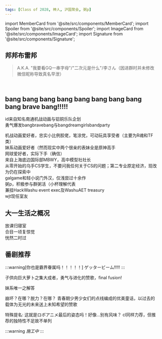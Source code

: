 ```yaml
---
tags: [Class of 2028, 神人, 沪国聚会, 粥p]
---
```


import MemberCard from '@site/src/components/MemberCard';
import Spoiler from '@site/src/components/Spoiler';
import ImageCard from '@site/src/components/ImageCard';
import Signature from '@site/src/components/Signature';

## 邦邦布雷邦

> A.K.A. "我要看GQ一串字母"/"二次元是什么"/李さん（因进群时并未修改微信昵称导致真名早泄）

<MemberCard
  name="邦邦布雷邦"
  subtitle="词条主角"
  avatar="https://lain.bgm.tv/pic/user/c/000/96/54/965451.jpg"
  link="https://bangumi.tv/user/965451"
/>

<br />

## bang bang bang bang bang bang bang bang bang brave bang!!!!!

id来自知名<Spoiler>南通</Spoiler>机战动画与<Spoiler>铝铜</Spoiler>乐队企划\
勇气爆发bangbravebang与bangdreamgirlsbandparty

机战动画爱好者，忠实小比例胶佬，笔涂党，可动玩具享受者（主要为R魂和TF类）\
妹系动画爱好者<Spoiler>（然而现实中两个很亲的表妹全是原神高手</Spoiler>\
网球爱好者，实际下手（确信）\
来自上海底边国际部MBWY，高中模型社社长\
从零开始的乌手CS学生，不要问我任何关于CS的问题；第二专业原定经济，现改为仍在探索中\
galgame和轻小说门外汉，仅浅尝过十余作\
粥p，积极参与群粥活<Spoiler>（小杯理解代表</Spoiler>\
兼挂HackWashu event exec及WashuAET treasury\
wjt现任室友

## 大一生活之概况
放课归寝室\
合目一顷复惊觉\
恍然二时过

## 番剧推荐
:::warning[你也是霸界眷属吗！！！！！]
ゲッタービーム!!!!!
:::

子供向巨大萝卜之集大成者，勇气与进化的赞歌，final fusion!
<ImageCard
  image="https://truth.bahamut.com.tw/s01/201809/2af1216a4d1253c54317f8c07c45adca.PNG"
  title="勇者王-final-betterman-霸界王"
  link="https://bangumi.tv/subject/1894"
/>

妹系唯一之解答
<ImageCard
  image="https://lain.bgm.tv/r/400/pic/cover/l/50/53/37898_GB3nG.jpg"
  title="俺の妹がこんなに可愛いわけがない"
  link="https://bangumi.tv/subject/37898"
/>

崩坏？在哪？脱力？在哪？
青春期少男少女们的点线编成的优美童话，以过去的载体为无光的未来送上未知希望的赞歌
<ImageCard
  image="https://lain.bgm.tv/r/400/pic/cover/l/77/dd/218711_5Z5t1.jpg"
  title="DARLING in the FRANXX"
  link="https://bangumi.tv/subject/218711"
/>

特殊提名:
这就是ロボアニメ最后的姿态吗！好像...别有风味？
<ImageCard
  image="https://lain.bgm.tv/r/400/pic/cover/l/3a/98/438187_chzhD.jpg"
  title="勇気爆発バーンブレイバーン"
  link="https://bangumi.tv/subject/438187"
/>
cl同样力荐，但推荐的独特性不足故不单列

:::warning
_施工中_
:::








